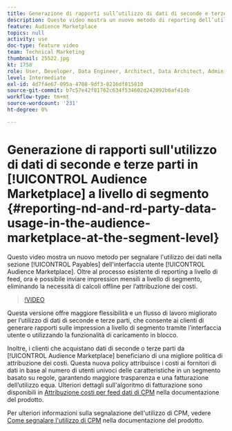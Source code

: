 ```yaml
---
title: Generazione di rapporti sull’utilizzo di dati di seconde e terze parti in Audience Marketplace a livello di segmento
description: Questo video mostra un nuovo metodo di reporting dell’utilizzo dei dati nella sezione Payables dell’interfaccia utente di Audience Marketplace. Oltre al processo esistente di reporting a livello di feed, ora è possibile inviare impression mensili a livello di segmento, eliminando la necessità di calcoli offline per l’attribuzione dei costi.
feature: Audience Marketplace
topics: null
activity: use
doc-type: feature video
team: Technical Marketing
thumbnail: 25522.jpg
kt: 1758
role: User, Developer, Data Engineer, Architect, Data Architect, Admin, Leader
level: Intermediate
exl-id: 4d7f4e67-095a-4708-9df3-8216df815810
source-git-commit: b7c57e42f81762c634f534602d242092b6af414b
workflow-type: tm+mt
source-wordcount: '231'
ht-degree: 0%

---
```


# Generazione di rapporti sull&#39;utilizzo di dati di seconde e terze parti in [!UICONTROL Audience Marketplace] a livello di segmento {#reporting-nd-and-rd-party-data-usage-in-the-audience-marketplace-at-the-segment-level}

Questo video mostra un nuovo metodo per segnalare l&#39;utilizzo dei dati nella sezione [!UICONTROL Payables] dell&#39;interfaccia utente [!UICONTROL Audience Marketplace]. Oltre al processo esistente di reporting a livello di feed, ora è possibile inviare impression mensili a livello di segmento, eliminando la necessità di calcoli offline per l’attribuzione dei costi.

>[!VIDEO](https://video.tv.adobe.com/v/25522/?quality=12)

Questa versione offre maggiore flessibilità e un flusso di lavoro migliorato per l’utilizzo di dati di seconde e terze parti, che consente ai clienti di generare rapporti sulle impression a livello di segmento tramite l’interfaccia utente o utilizzando la funzionalità di caricamento in blocco.

Inoltre, i clienti che acquistano dati di seconde o terze parti da [!UICONTROL Audience Marketplace] beneficiano di una migliore politica di attribuzione dei costi. Questa nuova policy attribuisce i costi ai fornitori di dati in base al numero di utenti univoci delle caratteristiche in un segmento basato su regole, garantendo maggiore trasparenza e una fatturazione dell’utilizzo equa. Ulteriori dettagli sull&#39;algoritmo di fatturazione sono disponibili in [Attribuzione costi per feed dati di CPM](https://experiencecloud.adobe.com/resources/help/en_US/aam/marketplace_cpm_billing.html) nella documentazione del prodotto.

Per ulteriori informazioni sulla segnalazione dell&#39;utilizzo di CPM, vedere [Come segnalare l&#39;utilizzo di CPM](https://experiencecloud.adobe.com/resources/help/en_US/aam/t_marketplace_report_cpm_usage.html) nella documentazione del prodotto.
